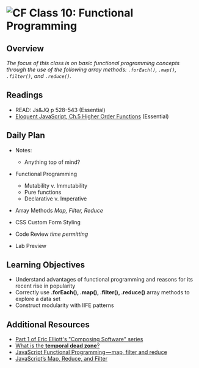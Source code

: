 ![CF](https://i.imgur.com/7v5ASc8.png)  Class 10: Functional Programming
=======
## Overview
<!-- Provide a general overview of the daily concepts and processes that will be covered in lectures and labs -->

*The focus of this class is on basic functional programming concepts through the use of the following array methods: `.forEach()`, `.map()`, `.filter()`, and `.reduce()`.*

## Readings
<!-- List of readings required for this content; readings being completed by the start of this lecture -->
* READ: Js&JQ p 528-543 (Essential)
* [Eloquent JavaScript, Ch.5 Higher Order Functions](http://eloquentjavascript.net/05_higher_order.html) (Essential)

## Daily Plan
- Notes:
    - Anything top of mind?

- Functional Programming
    - Mutability v. Immutability
    - Pure functions
    - Declarative v. Imperative
- Array Methods _Map, Filter, Reduce_
- CSS Custom Form Styling
- Code Review _time permitting_
- Lab Preview


## Learning Objectives
<!--
ABCD:
  Audience: Program participants
  Behavior: Expected learning/behavior changes/results
  Condition:
    Circumstances that lead to change/result
    When change/result are expected to occur
  Degree: How much change occurs (%) for how many participants (#)
-->

* Understand advantages of functional programming and reasons for its recent rise in popularity
* Correctly use **.forEach(), .map(), .filter(), .reduce()** array methods to explore a data set
* Construct modularity with IIFE patterns

## Additional Resources
- [Part 1 of Eric Elliott's "Composing Software" series](https://medium.com/javascript-scene/the-rise-and-fall-and-rise-of-functional-programming-composable-software-c2d91b424c8c)
- [What is the **temporal dead zone**?](https://stackoverflow.com/questions/33198849/what-is-the-temporal-dead-zone)
- [JavaScript Functional Programming — map, filter and reduce](https://medium.com/jsguru/javascript-functional-programming-map-filter-and-reduce-846ff9ba492d)
- [JavaScript’s Map, Reduce, and Filter](https://danmartensen.svbtle.com/javascripts-map-reduce-and-filter)